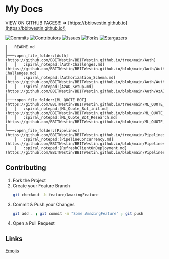 # My Docs

VIEW ON GITHUB PAGES!!! => [https://bbitwestin.github.io](https://bbitwestin.github.io/)

<!-- ![Static Badge](https://img.shields.io/badge/------------%20HELLO%20WORLD%20-------------8A2BE2.svg?style=for-the-badge) -->

[![Commits][last-commits-shield]][last-commits-url]
[![Contributors][contributors-shield]][contributors-url]
[![Issues][issues-shield]][issues-url]
[![Forks][forks-shield]][forks-url]
[![Stargazers][stars-shield]][stars-url]

```
│   README.md
│
├───:open_file_folder:[Auth](https://github.com/BBITWestin/BBITWestin.github.io/tree/main/Auth)
│   │   :spiral_notepad:[Auth-Challenges.md](https://github.com/BBITWestin/BBITWestin.github.io/blob/main/Auth/Auth-Challenges.md)
│   │   :spiral_notepad:[Authorization_Schema.md](https://github.com/BBITWestin/BBITWestin.github.io/blob/main/Auth/Authorization_Schema.md)
│   │   :spiral_notepad:[AzAD_Setup.md](https://github.com/BBITWestin/BBITWestin.github.io/blob/main/Auth/AzAD_Setup.md)
│
├───:open_file_folder:[ML_QUOTE_BOT](https://github.com/BBITWestin/BBITWestin.github.io/tree/main/ML_QUOTE_BOT)
│   │   :spiral_notepad:[ML_Quote_Bot_init.md](https://github.com/BBITWestin/BBITWestin.github.io/blob/main/ML_QUOTE_BOT/ML_Quote_Bot_init.md)
│   │   :spiral_notepad:[ML_Quote_Bot_Research.md](https://github.com/BBITWestin/BBITWestin.github.io/blob/main/ML_QUOTE_BOT/ML_Quote_Bot_Research.md)
│
└───:open_file_folder:[Pipelines](https://github.com/BBITWestin/BBITWestin.github.io/tree/main/Pipelines)
    │   :spiral_notepad:[PipelineConcurrency.md](https://github.com/BBITWestin/BBITWestin.github.io/blob/main/Pipelines/PipelineConcurrency.md)
    │   :spiral_notepad:[RefreshClientOnDeployment.md](https://github.com/BBITWestin/BBITWestin.github.io/blob/main/Pipelines/RefreshClientOnDeployment.md)
```

## Contributing

1. Fork the Project
2. Create your Feature Branch
   ```sh
   git checkout -b feature/AmazingFeature
   ```
3. Commit & Push your Changes
   ```sh
   git add . ; git commit -m "Some AmazingFeature" ; git push
   ```
4. Open a Pull Request

## Links

[Emojis](https://gist.github.com/rxaviers/7360908)

[contributors-shield]: https://img.shields.io/github/contributors/BBITWestin/My-Docs.svg?style=for-the-badge
[contributors-url]: https://github.com/BBITWestin/My-Docs/graphs/contributors
[forks-shield]: https://img.shields.io/github/forks/BBITWestin/My-Docs.svg?style=for-the-badge
[forks-url]: https://github.com/BBITWestin/My-Docs/network/members
[last-commits-shield]: https://img.shields.io/github/last-commit/BBITWestin/My-Docs.svg?style=for-the-badge
[last-commits-url]: https://github.com/BBITWestin/My-Docs/commits/main/
[stars-shield]: https://img.shields.io/github/stars/BBITWestin/My-Docs.svg?style=for-the-badge
[stars-url]: https://github.com/BBITWestin/My-Docs/stargazers
[issues-shield]: https://img.shields.io/github/issues/BBITWestin/My-Docs.svg?style=for-the-badge
[issues-url]: https://github.com/BBITWestin/My-Docs/issues
